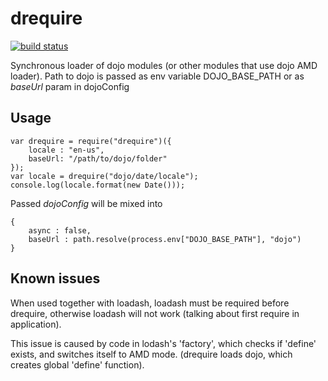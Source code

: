 # drequire

[![build status](https://img.shields.io/travis/gratex/drequire/master.svg?style=flat-square)](https://travis-ci.org/gratex/drequrie)

Synchronous loader of dojo modules (or other modules that use dojo AMD loader).
Path to dojo is passed as env variable DOJO\_BASE\_PATH or as *baseUrl* param in dojoConfig

## Usage

	var drequire = require("drequire")({
		locale : "en-us",
		baseUrl: "/path/to/dojo/folder"
	});
	var locale = drequire("dojo/date/locale");
	console.log(locale.format(new Date()));

Passed *dojoConfig* will be mixed into

	{
		async : false,
		baseUrl : path.resolve(process.env["DOJO_BASE_PATH"], "dojo")
	}


## Known issues

When used together with loadash, loadash must be required before drequire, otherwise loadash will not work (talking about first require in application).

This issue is caused by code in lodash's 'factory', which checks if 'define' exists, and  switches itself to AMD mode. (drequire loads dojo, which creates global 'define' function).
